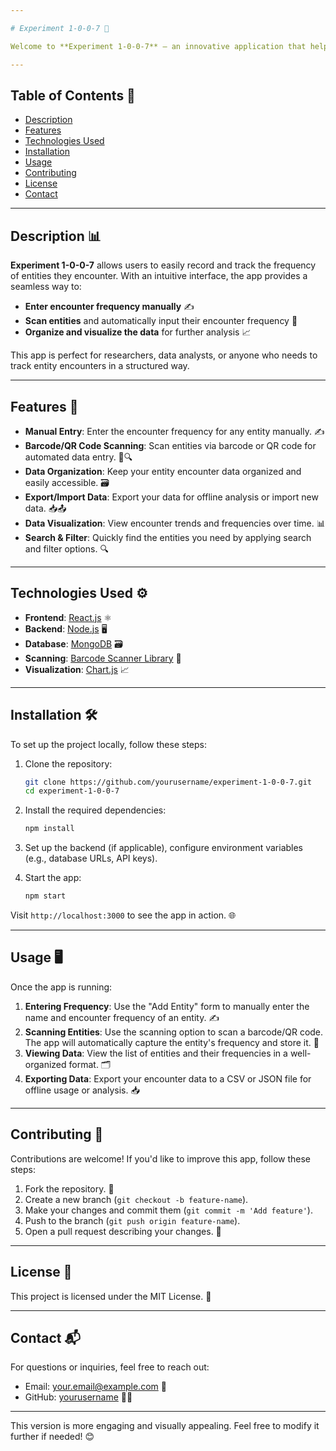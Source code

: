 ```yaml
---

# Experiment 1-0-0-7 🚀

Welcome to **Experiment 1-0-0-7** — an innovative application that helps you organize and manage data about the frequency of entities encountered in various contexts. Whether you're tracking objects, events, or any other type of entity, this app will help you store and analyze the frequency of their occurrence efficiently.

---
```


## Table of Contents 📑
- [Description](#description)
- [Features](#features)
- [Technologies Used](#technologies-used)
- [Installation](#installation)
- [Usage](#usage)
- [Contributing](#contributing)
- [License](#license)
- [Contact](#contact)

---

## Description 📊

**Experiment 1-0-0-7** allows users to easily record and track the frequency of entities they encounter. With an intuitive interface, the app provides a seamless way to:
- **Enter encounter frequency manually** ✍️
- **Scan entities** and automatically input their encounter frequency 📱
- **Organize and visualize the data** for further analysis 📈

This app is perfect for researchers, data analysts, or anyone who needs to track entity encounters in a structured way.

---

## Features 🌟

- **Manual Entry**: Enter the encounter frequency for any entity manually. ✍️
- **Barcode/QR Code Scanning**: Scan entities via barcode or QR code for automated data entry. 📱🔍
- **Data Organization**: Keep your entity encounter data organized and easily accessible. 🗃️
- **Export/Import Data**: Export your data for offline analysis or import new data. 📥📤
- **Data Visualization**: View encounter trends and frequencies over time. 📊
- **Search & Filter**: Quickly find the entities you need by applying search and filter options. 🔍

---

## Technologies Used ⚙️

- **Frontend**: [React.js](https://reactjs.org/) ⚛️
- **Backend**: [Node.js](https://nodejs.org/) 🖥️
- **Database**: [MongoDB](https://www.mongodb.com/) 🗃️
- **Scanning**: [Barcode Scanner Library](https://www.npmjs.com/package/react-barcode-scanner) 🔏
- **Visualization**: [Chart.js](https://www.chartjs.org/) 📈

---

## Installation 🛠️

To set up the project locally, follow these steps:

1. Clone the repository:
    ```bash
    git clone https://github.com/yourusername/experiment-1-0-0-7.git
    cd experiment-1-0-0-7
    ```

2. Install the required dependencies:
    ```bash
    npm install
    ```

3. Set up the backend (if applicable), configure environment variables (e.g., database URLs, API keys).

4. Start the app:
    ```bash
    npm start
    ```

Visit `http://localhost:3000` to see the app in action. 🌐

---

## Usage 🖥️

Once the app is running:

1. **Entering Frequency**: Use the "Add Entity" form to manually enter the name and encounter frequency of an entity. ✍️
2. **Scanning Entities**: Use the scanning option to scan a barcode/QR code. The app will automatically capture the entity's frequency and store it. 📱
3. **Viewing Data**: View the list of entities and their frequencies in a well-organized format. 🗂️
4. **Exporting Data**: Export your encounter data to a CSV or JSON file for offline usage or analysis. 📥

---

## Contributing 🤝

Contributions are welcome! If you'd like to improve this app, follow these steps:

1. Fork the repository. 🍴
2. Create a new branch (`git checkout -b feature-name`).
3. Make your changes and commit them (`git commit -m 'Add feature'`).
4. Push to the branch (`git push origin feature-name`).
5. Open a pull request describing your changes. 🔄

---

## License 📜

This project is licensed under the MIT License. 📝

---

## Contact 📬

For questions or inquiries, feel free to reach out:

- Email: your.email@example.com 📧
- GitHub: [yourusername](https://github.com/yourusername) 👨‍💻

---

This version is more engaging and visually appealing. Feel free to modify it further if needed! 😊

